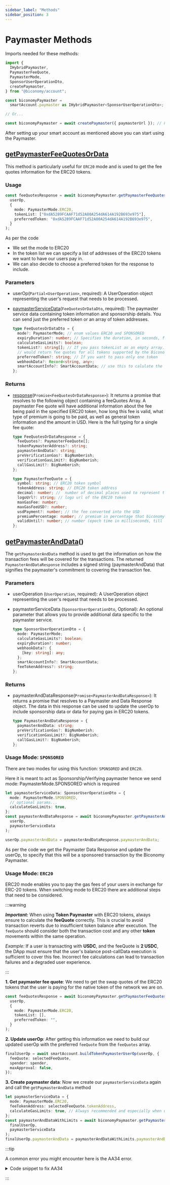 ```yaml
---
sidebar_label: "Methods"
sidebar_position: 3
---
```


# Paymaster Methods

Imports needed for these methods:

```ts
import {
  IHybridPaymaster,
  PaymasterFeeQuote,
  PaymasterMode,
  SponsorUserOperationDto,
  createPaymaster,
} from "@biconomy/account";

const biconomyPaymaster =
  smartAccount.paymaster as IHybridPaymaster<SponsorUserOperationDto>;

// Or...

const biconomyPaymaster = await createPaymaster({ paymasterUrl }); // Found at https://dashboard.biconomy.io
```

After setting up your smart account as mentioned above you can start using the Paymaster.

## [getPaymasterFeeQuotesOrData]()

This method is particularly useful for `ERC20` mode and is used to get the fee quotes information for the ERC20 tokens.

### Usage

```ts
const feeQuotesResponse = await biconomyPaymaster.getPaymasterFeeQuotesOrData(
  userOp,
  {
    mode: PaymasterMode.ERC20,
    tokenList: ["0xdA5289FCAAF71d52A80A254dA614A192B693e975"],
    preferredToken: "0xdA5289FCAAF71d52A80A254dA614A192B693e975",
  }
);
```

As per the code

- We set the mode to ERC20
- In the token list we can specify a list of addresses of the ERC20 tokens we want to have our users pay in.
- We can also decide to choose a preferred token for the response to include.

### Parameters

- userOp(`Partial<UserOperation>`, required): A UserOperation object representing the user's request that needs to be processed.
- [paymasterServiceData](https://bcnmy.github.io/biconomy-client-sdk/types/PaymasterUserOperationDto.html)(`FeeQuotesOrDataDto`, required): The paymaster service data containing token information and sponsorship details. You can send just the preferred token or an array of token addresses.

  ```ts
  type FeeQuotesOrDataDto = {
    mode?: PaymasterMode; // enum values ERC20 and SPONSORED
    expiryDuration?: number; // Specifies the duration, in seconds, for which the user intends the paymasterAndData to remain valid, minimum duration is 300 secs.
    calculateGasLimits?: boolean;
    tokenList?: string[]; // If you pass tokenList as an empty array. and it
    // would return fee quotes for all tokens supported by the Biconomy paymaster
    preferredToken?: string; // If you want to pass only one token
    webhookData?: Record<string, any>;
    smartAccountInfo?: SmartAccountData; // use this to calulate the gas for smart account v1, otherwise by default it will return for latest smart account version
  };
  ```

### Returns

- [response](https://bcnmy.github.io/biconomy-client-sdk/types/FeeQuotesOrDataResponse.html)(`Promise<FeeQuotesOrDataResponse>`): It returns a promise that resolves to the following object containing a feeQuotes Array. A paymaster Fee quote will have additional information about the fee being paid in the specified ERC20 token, how long this fee is valid, what type of premium is going to be paid, as well as general token information and the amount in USD. Here is the full typing for a single fee quote:

  ```ts
  type FeeQuotesOrDataResponse = {
    feeQuotes?: PaymasterFeeQuote[];
    tokenPaymasterAddress?: string;
    paymasterAndData?: string;
    preVerificationGas?: BigNumberish;
    verificationGasLimit?: BigNumberish;
    callGasLimit?: BigNumberish;
  };

  type PaymasterFeeQuote = {
    symbol: string; // ERC20 token symbol
    tokenAddress: string; // ERC20 token address
    decimal: number; //  number of decimal places used to represent the token
    logoUrl?: string; // logo url of the ERC20 token
    maxGasFee: number;
    maxGasFeeUSD?: number;
    usdPayment?: number; // the fee converted into the USD
    premiumPercentage: number; // premium in percentage that biconomy charges for the txn, generally ranges between 7-12
    validUntil?: number; // number (epoch time in milliseconds, till these fee quotes are valid)
  };
  ```

## [getPaymasterAndData](https://bcnmy.github.io/biconomy-client-sdk/classes/Paymaster.html#getPaymasterAndData)()

The `getPaymasterAndData` method is used to get the information on how the transaction fees will be covered for the transactions. The returned `PaymasterAndDataResponse` includes a signed string (paymasterAndData) that signifies the paymaster's commitment to covering the transaction fee.

### Parameters

- userOperation (`UserOperation`, required): A UserOperation object representing the user's request that needs to be processed.
- paymasterServiceData (`SponsorUserOperationDto`, Optional): An optional parameter that allows you to provide additional data specific to the paymaster service.

  ```ts
  type SponsorUserOperationDto = {
    mode: PaymasterMode;
    calculateGasLimits?: boolean;
    expiryDuration?: number;
    webhookData?: {
      [key: string]: any;
    };
    smartAccountInfo?: SmartAccountData;
    feeTokenAddress?: string;
  };
  ```

### Returns

- paymasterAndDataResponse(`Promise<PaymasterAndDataResponse>`): It returns a promise that resolves to a Paymaster and Data Response object. The data in this response can be used to update the userOp to include sponsorship data or data for paying gas in ERC20 tokens.
  ```ts
  type PaymasterAndDataResponse = {
    paymasterAndData: string;
    preVerificationGas?: BigNumberish;
    verificationGasLimit?: BigNumberish;
    callGasLimit?: BigNumberish;
  };
  ```

### Usage Mode: `SPONSORED`

There are two modes for using this function: `SPONSORED` and `ERC20`.

Here it is meant to act as Sponsorship/Verifying paymaster hence we send mode: PaymasterMode.SPONSORED which is required

```ts
let paymasterServiceData: SponsorUserOperationDto = {
  mode: PaymasterMode.SPONSORED,
  // optional params...
  calculateGasLimits: true,
};
const paymasterAndDataResponse = await biconomyPaymaster.getPaymasterAndData(
  userOp,
  paymasterServiceData
);

userOp.paymasterAndData = paymasterAndDataResponse.paymasterAndData;
```

As per the code we get the Paymaster Data Response and update the userOp, to specify that this will be a sponsored transaction by the Biconomy Paymaster.

### Usage Mode: `ERC20`

ERC20 mode enables you to pay the gas fees of your users in exchange for ERC-20 tokens. When switching mode to ERC20 there are additional steps that need to be considered.

:::warning

**_Important:_** When using **Token Paymaster** with ERC20 tokens, always ensure to calculate the **feeQuote** correctly. This is crucial to avoid transaction reverts due to insufficient token balance after execution. The `feeQuote` should consider both the transaction cost and any other **token** movements within the same operation.

_Example:_ If a user is transacting with **USDC**, and the feeQuote is **2 USDC**, the DApp must ensure that the user's balance post-callData execution is sufficient to cover this fee. Incorrect fee calculations can lead to transaction failures and a degraded user experience.

:::

**1. Get paymaster fee quote**: We need to get the swap quotes of the ERC20 tokens that the user is paying for the native token of the network we are on.

```ts
const feeQuotesResponse = await biconomyPaymaster.getPaymasterFeeQuotesOrData(
  userOp,
  {
    mode: PaymasterMode.ERC20,
    tokenList: [],
    preferredToken: "",
  }
);
```

**2. Update userOp**: After getting this information we need to build our updated userOp with the preferred `feeQuote` from the `feeQuotes` array.

```ts
finalUserOp = await smartAccount.buildTokenPaymasterUserOp(userOp, {
  feeQuote: selectedFeeQuote,
  spender: spender,
  maxApproval: false,
});
```

**3. Create paymaster data**: Now we create our `paymasterServiceData` again and call the `getPaymasterAndData` method

```ts
let paymasterServiceData = {
  mode: PaymasterMode.ERC20,
  feeTokenAddress: selectedFeeQuote.tokenAddress,
  calculateGasLimits: true, // Always recommended and especially when using token paymaster
};
const paymasterAndDataWithLimits = await biconomyPaymaster.getPaymasterAndData(
  finalUserOp,
  paymasterServiceData
);
finalUserOp.paymasterAndData = paymasterAndDataWithLimits.paymasterAndData;
```

:::tip

A common error you might encounter here is the AA34 error.

<details>
<summary> Code snippet to fix AA34 </summary>

```ts
try {
  const paymasterAndDataResponse = await biconomyPaymaster.getPaymasterAndData(
    partialUserOp,
    paymasterServiceData
  );
  partialUserOp.paymasterAndData = paymasterAndDataResponse.paymasterAndData;

  if (
    paymasterAndDataResponse.callGasLimit &&
    paymasterAndDataResponse.verificationGasLimit &&
    paymasterAndDataResponse.preVerificationGas
  ) {
    // Returned gas limits must be replaced in your op as you update paymasterAndData.
    // Because these are the limits paymaster service signed on to generate paymasterAndData
    // If you receive AA34 error check here..

    partialUserOp.callGasLimit = paymasterAndDataResponse.callGasLimit;
    partialUserOp.verificationGasLimit =
      paymasterAndDataResponse.verificationGasLimit;
    partialUserOp.preVerificationGas =
      paymasterAndDataResponse.preVerificationGas;
  }
} catch (e) {
  console.log("error received ", e);
}
```

</details>

:::
